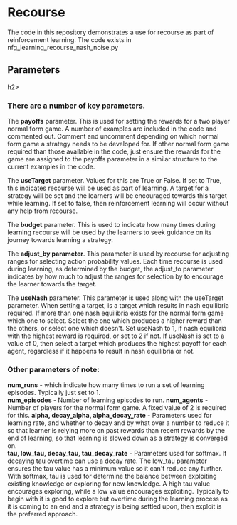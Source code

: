 <h1>Recourse</h1>

The code in this repository demonstrates a use for recourse as part of reinforcement learning. The code exists in nfg_learning_recourse_nash_noise.py

<h2>Parameters</h2>h2>

<h3>There are a number of key parameters.</h3>

The <b>payoffs</b> parameter. This is used for setting the rewards for a two player normal form game. A number of examples are included in the code and commented out. Comment and uncomment depending on which normal form game a strategy needs to be developed for. If other normal form game required than those available in the code, just ensure the rewards for the game are assigned to the payoffs parameter in a similar structure to the current examples in the code.

The <b>useTarget</b> parameter. Values for this are True or False. If set to True, this indicates recourse will be used as part of learning. A target for a strategy will be set and the learners will be encouraged towards this target while learning. If set to false, then reinforcement learning will occur without any help from recourse.

The <b>budget</b> parameter. This is used to indicate how many times during learning recourse will be used by the learners to seek guidance on its journey towards learning a strategy. 

The <b>adjust_by parameter</b>. This parameter is used by recourse for adjusting ranges for selecting action probability values. Each time recourse is used during learning, as determined by the budget, the adjust_to parameter indicates by how much to adjust the ranges for selection by to encourage the learner towards the target.

The <b>useNash</b> parameter. This parameter is used along with the useTarget parameter. When setting a target, is a target which results in nash equilibria required. If more than one nash equilibria exists for the normal form game which one to select. Select the one which produces a higher reward than the others, or select one which doesn't. Set useNash to 1, if nash equilibria with the highest reward is required, or set to 2 if not. If useNash is set to a value of 0, then select a target which produces the highest payoff for each agent, regardless if it happens to result in nash equilibria or not.

<h3>Other parameters of note:</h3> 

<b>num_runs</b> - which indicate how many times to run a set of learning episodes. Typically just set to 1.  
<b>num_episodes</b> - Number of learning episodes to run.
<b>num_agents</b> - Number of players for the normal form game. A fixed value of 2 is required for this.
<b>alpha, decay_alpha, alpha_decay_rate</b> - Parameters used for learning rate, and whether to decay and by what over a number to reduce it so that learner is relying more on past rewards than recent rewards by the end of learning, so that learning is slowed down as a strategy is converged on.  
<b>tau, low_tau, decay_tau, tau_decay_rate</b> - Parameters used for softmax. If decaying tau overtime can use a decay rate. The low_tau parameter ensures the tau value has a minimum value so it can't reduce any further. With softmax, tau is used for determine the balance between exploiting existing knowledge or exploring for new knowledge. A high tau value encourages exploring, while a low value encourages exploiting. Typically to begin with it is good to explore but overtime during the learning process as it is coming to an end and a strategy is being settled upon, then exploit is the preferred approach.
